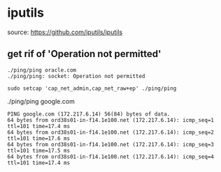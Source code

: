 # iputils

source: https://github.com/iputils/iputils

## get rif of 'Operation not permitted'
```
./ping/ping oracle.com
./ping/ping: socket: Operation not permitted
```
```
sudo setcap 'cap_net_admin,cap_net_raw+ep' ./ping/ping
```

./ping/ping  google.com
```
PING google.com (172.217.6.14) 56(84) bytes of data.
64 bytes from ord38s01-in-f14.1e100.net (172.217.6.14): icmp_seq=1 ttl=101 time=17.4 ms
64 bytes from ord38s01-in-f14.1e100.net (172.217.6.14): icmp_seq=2 ttl=101 time=17.6 ms
64 bytes from ord38s01-in-f14.1e100.net (172.217.6.14): icmp_seq=3 ttl=101 time=17.5 ms
64 bytes from ord38s01-in-f14.1e100.net (172.217.6.14): icmp_seq=4 ttl=101 time=17.4 ms
```
